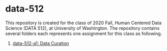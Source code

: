 # data-512

This repository is created for the class of 2020 Fall, Human Centered Data Science (DATA 512), at University of Washington. The repository contains several folders each represents one assignment for this class as following.

1. [data-512-a1: Data Curation](https://github.com/mshhh/data-512/tree/main/data-512-a1) 
